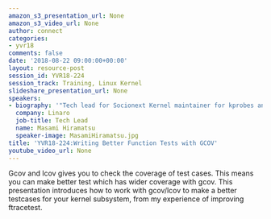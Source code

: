 ```yaml
---
amazon_s3_presentation_url: None
amazon_s3_video_url: None
author: connect
categories:
- yvr18
comments: false
date: '2018-08-22 09:00:00+00:00'
layout: resource-post
session_id: YVR18-224
session_track: Training, Linux Kernel
slideshare_presentation_url: None
speakers:
- biography: '"Tech lead for Socionext Kernel maintainer for kprobes and ftrace, perf tools."'
  company: Linaro
  job-title: Tech Lead
  name: Masami Hiramatsu
  speaker-image: MasamiHiramatsu.jpg
title: 'YVR18-224:Writing Better Function Tests with GCOV'
youtube_video_url: None
---
```

  Gcov and lcov gives you to check the coverage of test cases. This means you can make better test which has wider coverage with gcov. This presentation introduces how to work with gcov/lcov to make a better testcases for your kernel subsystem, from my experience of improving ftracetest.